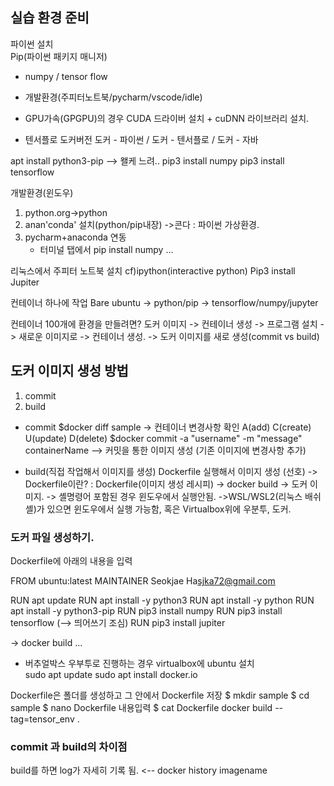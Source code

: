 ## 실습 환경 준비

파이썬 설치	
Pip(파이썬 패키지 매니저) 

- numpy / tensor flow

- 개발환경(주피터노트북/pycharm/vscode/idle)

- GPU가속(GPGPU)의 경우
  CUDA 드라이버 설치 + cuDNN 라이브러리 설치. 

- 텐서플로 도커버전
  도커 - 파이썬 / 도커 - 텐서플로 / 도커 - 자바 


apt install python3-pip --> 왤케 느려.. 
pip3 install numpy
pip3 install tensorflow

개발환경(윈도우)
1. python.org->python
2. anan'conda' 설치(python/pip내장) ->콘다 : 파이썬 가상환경. 
3. pycharm+anaconda 연동
	- 터미널 탭에서 pip install numpy ... 


리눅스에서 주피터 노트북 설치 cf)ipython(interactive python)
Pip3 install Jupiter 

컨테이너 하나에 작업
Bare ubuntu -> python/pip -> tensorflow/numpy/jupyter

컨테이너 100개에 환경을 만들려면?
도커 이미지 -> 컨테이너 생성 -> 프로그램 설치 -> 새로운 이미지로 -> 컨테이너 생성. 
-> 도커 이미지를 새로 생성(commit vs build)

## 도커 이미지 생성 방법
1. commit
2. build

- commit
$docker diff sample -> 컨테이너 변경사항 확인
A(add) C(create) U(update) D(delete)
$docker commit -a "username" -m "message" containerName --> 커밋을 통한 이미지 생성 (기존 이미지에 변경사항 추가)

- build(직접 작업해서 이미지를 생성)
 Dockerfile 실행해서 이미지 생성 (선호) 
-> Dockerfile이란? : Dockerfile(이미지 생성 레시피) -> docker build -> 도커 이미지.
-> 셸명령어 포함된 경우 윈도우에서 실행안됨. ->WSL/WSL2(리눅스 배쉬셸)가 있으면 윈도우에서 실행 가능함, 혹은 Virtualbox위에 우분투, 도커. 

### 도커 파일 생성하기.
Dockerfile에 아래의 내용을 입력

FROM ubuntu:latest
MAINTAINER Seokjae Ha<sjka72@gmail.com>

RUN apt update
RUN apt install -y python3
RUN apt install -y python
RUN apt install -y python3-pip
RUN pip3 install numpy
RUN pip3 install tensorflow (--> 띄어쓰기 조심)
RUN pip3 install jupiter

-> docker build ...

- 버추얼박스 우부투로 진행하는 경우
virtualbox에 ubuntu 설치 	
sudo apt update
sudo apt install docker.io

Dockerfile은 폴더를 생성하고 그 안에서 Dockerfile 저장 
$ mkdir sample
$ cd sample
$ nano Dockerfile
내용입력
$ cat Dockerfile
docker build --tag=tensor_env .


### commit 과 build의 차이점
build를 하면 log가 자세히 기록 됨. <-- docker history imagename

